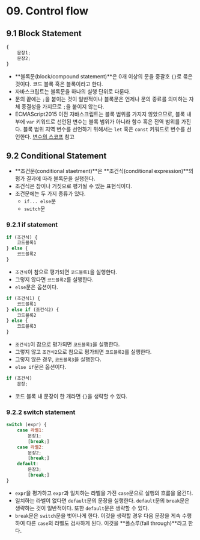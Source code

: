 # 09. Control flow

## 9.1 Block Statement

```js
{
    문장1;
    문장2;
}
```

- **블록문(block/compound statement)**은 0개 이상의 문을 중괄호 `{}`로 묶은 것이다. 코드 블록 혹은 블록이라고 한다.
- 자바스크립트는 블록문을 하나의 실행 단위로 다룬다.
- 문의 끝에는 `;`을 붙이는 것이 일반적이나 블록문은 언제나 문의 종료를 의미하는 자체 종결성을 가지므로 `;`을 붙이지 않는다.
- ECMAScript2015 이전 자바스크립트는 블록 범위를 가지지 않았으므로, 블록 내부에 `var` 키워드로 선언된 변수는 블록 범위가 아니라 함수 혹은 전역 범위를 가진다. 블록 범위 지역 변수를 선언하기 위해서는 `let`  혹은 `const` 키워드로 변수를 선언한다. [변수의 스코프](https://github.com/leegwae/study-javascript/blob/main/03.%20Variable%20and%20Constant.md#변수의-스코프) 참고



## 9.2 Conditional Statement

- **조건문(conditional staetment)**은 **조건식(conditional expression)**의 평가 결과에 따라 블록문을 실행한다.
- 조건식은 참이나 거짓으로 평가될 수 있는 표현식이다.
- 조건문에는 두 가지 종류가 있다.
  - `if... else`문
  - `switch`문



### 9.2.1 if statement

```js
if (조건식) {
    코드블록1
} else {
    코드블록2
}
```

- `조건식`이 참으로 평가되면 `코드블록1`을 실행한다.
- 그렇지 않다면 `코드블록2`를 실행한다.
- `else`문은 옵션이다.

```js
if (조건식1) {
    코드블록1
} else if (조건식2) {
    코드블록2
} else {
    코드블록3
}
```

- `조건식1`이 참으로 평가되면 `코드블록1`을 실행한다.
- 그렇지 않고 `조건식2`으로 참으로 평가되면 `코드블록2`를 실행한다.
- 그렇지 않은 경우, `코드블록3`을 실행한다.
- `else if`문은 옵션이다.

```js
if (조건식)
    문장;
```

- 코드 블록 내 문장이 한 개라면 `{}`을 생략할 수 있다.



### 9.2.2 switch statement

```js
switch (expr) {
    case 라벨1:
        문장1;
        [break;]
    case 라벨2:
        문장2;
        [break;]
    default:
        문장3;
        [break;]
}
```

- `expr`을 평가하고 `expr`과 일치하는 라벨을 가진 `case`문으로 실행의 흐름을 옮긴다.
- 일치하는 라벨이 없다면 `default`문의 문장을 실행한다. `default`문의 `break`문은 생략하는 것이 일반적이다. 또한 `default`문은 생략할 수 있다.
- `break`문은 `switch`문을 벗어나게 한다. 이것을 생략할 경우 다음 문장을 게속 수행하여 다른 `case`의 라벨도 검사하게 된다. 이것을 **폴스루(fall through)**라고 한다.